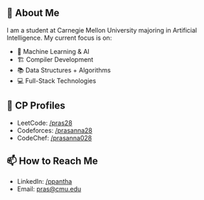 
## 🚀 About Me
I am a student at Carnegie Mellon University majoring in Artificial Intelligence. My current focus is on:

- 🧠 Machine Learning & AI
- 🏗️ Compiler Development
- 📚 Data Structures + Algorithms
- 💻 Full-Stack Technologies

## 🎯 CP Profiles
- LeetCode: [/pras28](https://leetcode.com/pras28)
- Codeforces: [/prasanna28](https://codeforces.com/profile/prasanna28)
- CodeChef: [/prasanna028](https://www.codechef.com/users/prasanna028)

## 📫 How to Reach Me
- LinkedIn: [/ppantha](https://www.linkedin.com/in/ppantha)
- Email: pras@cmu.edu

